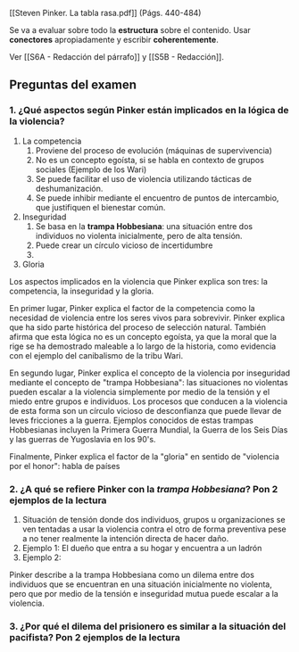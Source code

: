 [[Steven Pinker. La tabla rasa.pdf]] (Págs. 440-484)

Se va a evaluar sobre todo la **estructura** sobre el contenido. Usar **conectores** apropiadamente y escribir **coherentemente**.

Ver [[S6A - Redacción del párrafo]] y [[S5B - Redacción]].

## Preguntas del examen

### 1. ¿Qué aspectos según Pinker están implicados en la lógica de la violencia?

1. La competencia
	1. Proviene del proceso de evolución (máquinas de supervivencia)
	3. No es un concepto egoísta, si se habla en contexto de grupos sociales (Ejemplo de los Wari)
	4. Se puede facilitar el uso de violencia utilizando tácticas de deshumanización.
	5. Se puede inhibir mediante el encuentro de puntos de intercambio, que justifiquen el bienestar común.
2. Inseguridad
	1. Se basa en la **trampa Hobbesiana**: una situación entre dos individuos no violenta inicialmente, pero de alta tensión.
	2. Puede crear un círculo vicioso de incertidumbre
	3. 
3. Gloria

Los aspectos implicados en la violencia que Pinker explica son tres: la competencia, la inseguridad y la gloria.

En primer lugar, Pinker explica el factor de la competencia como la necesidad de violencia entre los seres vivos para sobrevivir. Pinker explica que ha sido parte histórica del proceso de selección natural. También afirma que esta lógica no es un concepto egoísta, ya que la moral que la rige se ha demostrado maleable a lo largo de la historia, como evidencia con el ejemplo del canibalismo de la tribu Wari.

En segundo lugar, Pinker explica el concepto de la violencia por inseguridad mediante el concepto de "trampa Hobbesiana": las situaciones no violentas pueden escalar a la violencia simplemente por medio de la tensión y el miedo entre grupos e individuos. Los procesos que conducen a la violencia de esta forma son un círculo vicioso de desconfianza que puede llevar de leves fricciones a la guerra. Ejemplos conocidos de estas trampas Hobbesianas incluyen la Primera Guerra Mundial, la Guerra de los Seis Días y las guerras de Yugoslavia en los 90's. 

Finalmente, Pinker explica el factor de la "gloria" en sentido de "violencia por el honor": habla de países

### 2. ¿A qué se refiere Pinker con la *trampa Hobbesiana*? Pon 2 ejemplos de la lectura

1. Situación de tensión donde dos individuos, grupos u organizaciones se ven tentadas a usar la violencia contra el otro de forma preventiva pese a no tener realmente la intención directa de hacer daño.
2. Ejemplo 1: El dueño que entra a su hogar y encuentra a un ladrón
3. Ejemplo 2: 

Pinker describe a la trampa Hobbesiana como un dilema entre dos individuos que se encuentran en una situación inicialmente no violenta, pero que por medio de la tensión e inseguridad mutua puede escalar a la violencia. 

### 3. ¿Por qué el dilema del prisionero es similar a la situación del pacifista? Pon 2 ejemplos de la lectura

